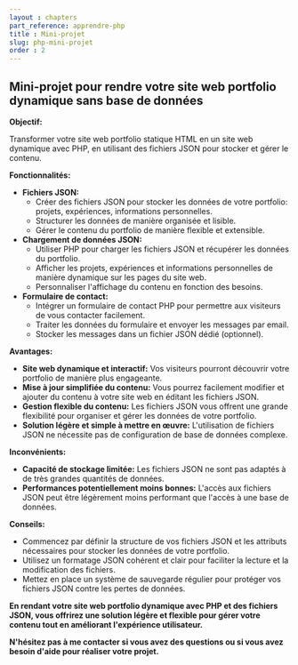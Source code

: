 ```yaml
---
layout : chapters
part_reference: apprendre-php
title : Mini-projet
slug: php-mini-projet
order : 2
---
```


## Mini-projet pour rendre votre site web portfolio dynamique sans base de données

**Objectif:**

Transformer votre site web portfolio statique HTML en un site web dynamique avec PHP, en utilisant des fichiers JSON pour stocker et gérer le contenu.

**Fonctionnalités:**

* **Fichiers JSON:**
    * Créer des fichiers JSON pour stocker les données de votre portfolio: projets, expériences, informations personnelles.
    * Structurer les données de manière organisée et lisible.
    * Gérer le contenu du portfolio de manière flexible et extensible.
* **Chargement de données JSON:**
    * Utiliser PHP pour charger les fichiers JSON et récupérer les données du portfolio.
    * Afficher les projets, expériences et informations personnelles de manière dynamique sur les pages du site web.
    * Personnaliser l'affichage du contenu en fonction des besoins.
* **Formulaire de contact:**
    * Intégrer un formulaire de contact PHP pour permettre aux visiteurs de vous contacter facilement.
    * Traiter les données du formulaire et envoyer les messages par email.
    * Stocker les messages dans un fichier JSON dédié (optionnel).

**Avantages:**

* **Site web dynamique et interactif:** Vos visiteurs pourront découvrir votre portfolio de manière plus engageante.
* **Mise à jour simplifiée du contenu:** Vous pourrez facilement modifier et ajouter du contenu à votre site web en éditant les fichiers JSON.
* **Gestion flexible du contenu:** Les fichiers JSON vous offrent une grande flexibilité pour organiser et gérer les données de votre portfolio.
* **Solution légère et simple à mettre en œuvre:** L'utilisation de fichiers JSON ne nécessite pas de configuration de base de données complexe.

**Inconvénients:**

* **Capacité de stockage limitée:** Les fichiers JSON ne sont pas adaptés à de très grandes quantités de données.
* **Performances potentiellement moins bonnes:** L'accès aux fichiers JSON peut être légèrement moins performant que l'accès à une base de données.

**Conseils:**

* Commencez par définir la structure de vos fichiers JSON et les attributs nécessaires pour stocker les données de votre portfolio.
* Utilisez un formatage JSON cohérent et clair pour faciliter la lecture et la modification des fichiers.
* Mettez en place un système de sauvegarde régulier pour protéger vos fichiers JSON contre les pertes de données.

**En rendant votre site web portfolio dynamique avec PHP et des fichiers JSON, vous offrirez une solution légère et flexible pour gérer votre contenu tout en améliorant l'expérience utilisateur.**

**N'hésitez pas à me contacter si vous avez des questions ou si vous avez besoin d'aide pour réaliser votre projet.**
